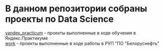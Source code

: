 # В данном репозитории собраны проекты по Data Science<br>
[yandex_practicum](yandex_practicum) - проекты выполненные в ходе обучения в Яндекс.Практикуме<br>
[work](work) - проекты выполненные в ходе работы в РУП "ПО "Белоруснефть"<br>
